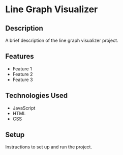 # Line Graph Visualizer

## Description

A brief description of the line graph visualizer project.

## Features

- Feature 1
- Feature 2
- Feature 3

## Technologies Used

- JavaScript
- HTML
- CSS

## Setup

Instructions to set up and run the project.
